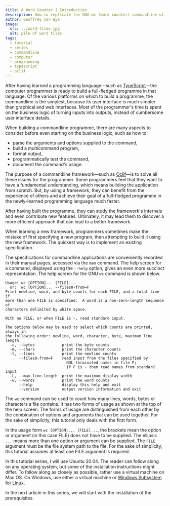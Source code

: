 ```yaml
---
title: A Word Counter | Introduction
description: How to replicate the GNU wc (word counter) commandline utility programme using the Oclif commandline framework
author: Geoffrey van Wyk
image:
  src: ../word-tiles.jpg
  alt: pile of word tiles
tags:
  - tutorial
  - series
  - commandline
  - computer
  - programming
  - typescript
  - oclif
---
```


After having learned a programming language—such as [TypeScript](https://www.typescriptlang.org)—the computer programmer is ready to build a full-fledged programme in that language. Of the various platforms on which to build a programme, the commandline is the simplest, because its user interface is much simpler than graphical and web interfaces. Most of the programmer's time is spent on the business logic of turning inputs into outputs, instead of cumbersome user interface details.

When building a commandline programme, there are many aspects to consider before even starting on the business logic, such as how to:

* parse the arguments and options supplied to the command,
* build a multicommand program,
* format output,
* programmatically test the command,
* document the command's usage.

The purpose of a commandline framework—such as [Oclif](https://oclif.io)—is to solve all these issues for the programmer. Some programmers feel that they want to have a fundamental understanding, which means building the application from scratch. But, by using a framework, they can benefit from the experience of others and achieve their goal of a full-fledged programme in the newly-learned programming language much faster.

After having built the programme, they can study the framework's internals and even contribute new features. Ultimately, it may lead them to discover a more efficient approach that can lead to a better framework.

When learning a new framework, programmers sometimes make the mistake of first specifying a new program, then attempting to build it using the new framework. The quickest way is to implement an existing specification.

The specifications for commandline applications are conveniently recorded in their manual pages, accessed via the `man` command. The help screen for a command, displayed using the `--help` option, gives an even more succinct representation. The help screen for the GNU `wc` command is shown below.

```
Usage: wc [OPTION]... [FILE]...
  or:  wc [OPTION]... --files0-from=F
Print newline, word, and byte counts for each FILE, and a total line if
more than one FILE is specified.  A word is a non-zero-length sequence of
characters delimited by white space.

With no FILE, or when FILE is -, read standard input.

The options below may be used to select which counts are printed, always in
the following order: newline, word, character, byte, maximum line length.
  -c, --bytes            print the byte counts
  -m, --chars            print the character counts
  -l, --lines            print the newline counts
      --files0-from=F    read input from the files specified by
                           NUL-terminated names in file F;
                           If F is - then read names from standard input
  -L, --max-line-length  print the maximum display width
  -w, --words            print the word counts
      --help             display this help and exit
      --version          output version information and exit
```

 The `wc` command can be used to count how many lines, words, bytes or characters a file contains. It has two forms of usage as shown at the top of the help screen. The forms of usage are distinguished from each other by the combination of options and arguments that can be used together. For the sake of simplicity, this tutorial only deals with the first form.

In the usage form `wc [OPTION]... [FILE]...`, the brackets mean the option or argument (in this case FILE) does not have to be supplied. The ellipsis `...` means more than one option or argument can be supplied. The `FILE` argument must be the file system path to the file. For the sake of simplicity, this tutorial assumes at least one FILE argument is required.

In this tutorial series, I will use Ubuntu 20.04. The reader can follow along on any operating system, but some of the installation instructions might differ. To follow along as closely as possible, rather use a virtual machine on Mac OS. On Windows, use either a virtual machine or [Windows Subsystem for Linux](https://aka.ms/wsl).

In the next article in this series, we will start with the installation of the prerequisites.
